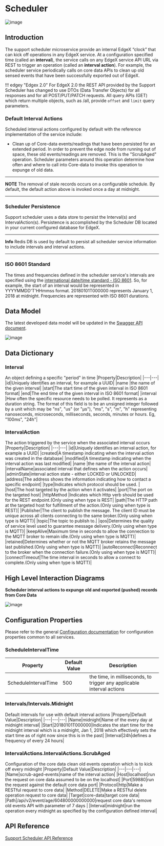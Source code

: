 # Scheduler

![image](EdgeX_SupportingServicesScheduling.png)

## Introduction

The support scheduler microservice provide an internal EdgeX “clock” that can kick off operations in any EdgeX service.  At a configuration specified time (called an **interval**), the service calls on any EdgeX service API URL via REST to trigger an operation (called an **interval action**).  For example, the scheduler service periodically calls on core data APIs to clean up old sensed events that have been successfully exported out of EdgeX.

!!! edgey "Edgex 2.0"
    For EdgeX 2.0 the REST API provided by the Support Scheduler has changed to use DTOs (Data Transfer Objects) for all responses and for all POST/PUT/PATCH requests. All query APIs (GET) which return multiple objects, such as /all, provide `offset` and `limit` query parameters. 

### Default Interval Actions

Scheduled interval actions configured by default with the reference implementation of the service include:

- Clean up of Core-data events/readings that have been persisted for an extended period. In order to prevent the edge node from running out of space, these old events/readings are removed. This is the "ScrubAged" operation. Scheduler parameters around this operation determine how often and where to call into Core-data to invoke this operation to expunge of old data.

---
**NOTE**
The removal of stale records occurs on a configurable schedule. By default, the default action above is invoked once a day at midnight.

---

### Scheduler Persistence

Support scheduler uses a data store to persist the Interval(s) and IntervalAction(s). Persistence is accomplished by the Scheduler DB located
in your current configured database for EdgeX.

---
**Info**
    Redis DB is used by default to persist all scheduler service information to include intervals and interval actions.

---
### ISO 8601 Standard

The times and frequencies defined in the scheduler service's intervals are specified using the [international date/time standard - ISO 8601](https://en.wikipedia.org/wiki/ISO_8601).  So, for example, the start of an interval would be represented in YYYYMMDD'T'HHmmss format.  20180101T000000 represents January 1, 2018 at midnight.  Frequencies are represented with ISO 8601 durations. 

## Data Model
The latest developed data model will be updated in the [Swagger API document](https://app.swaggerhub.com/apis-docs/EdgeXFoundry1/support-scheduler).

![image](EdgeX_SupportSchedulerModel.png)

## Data Dictionary
### Interval
An object defining a specific "period" in time
|Property|Description|
|---|---|
|id|Uniquely identifies an interval, for example a UUID|
|name |the name of the given interval|
|start|The start time of the given interval in ISO 8601 format|
|end|The end time of the given interval in ISO 8601 format|
|interval |How often the specific resource needs to be polled. It represents as a duration string. The format of this field is to be an unsigned integer followed by a unit which may be "ns", "us" (or "µs"), "ms", "s", "m", "h" representing nanoseconds, microseconds, milliseconds, seconds, minutes or hours. Eg, "100ms", "24h"|
### IntervalAction
The action triggered by the service when the associated interval occurs
|Property|Description|
|---|---|
|id|Uniquely identifies an interval action, for example a UUID|
|created|A timestamp indicating when the interval action was created in the database|
|modified|A timestamp indicating when the interval action was last modified|
|name |the name of the interval action|
|intervalName|associated interval that defines when the action occurs|
|adminState|interval action state - either LOCKED or UNLOCKED|
|address|The address shows the information indicating how to contact a specific endpoint|
|type|Indicates which protocol should be used. |
|host|The host targeted by the action when it activates|
|port|The port on the targeted host|
|httpMethod |Indicates which Http verb should be used for the REST endpoint.(Only using when type is REST|
|path|The HTTP path at the targeted host for fulfillment of the action.(Only using when type is REST)|
|Publisher|The client to publish the message. The client ID must be unique across all clients connecting to the same broker.(Only using when type is MQTT)|
|topic|The topic to publish to.|
|qos|Determines the quality of service level used to guarantee message delivery.(Only using when type is MQTT)|
|keepAlive|Maximum time in seconds to allow the connection to the MQTT broker to remain idle.(Only using when type is MQTT)|
|retained|Determines whether or not the MQTT broker retains the message last published.(Only using when type is MQTT)|
|autoReconnect|Reconnect to the broker when the connection failure.(Only using when type is MQTT)|
|connectTimeout|The time interval in seconds to allow a connect to complete.(Only using when type is MQTT)|

## High Level Interaction Diagrams

**Scheduler interval actions to expunge old and exported (pushed) records from Core Data**

![image](EdgeX_CoreDataCleanUp.png)

## Configuration Properties

Please refer to the general [Configuration documentation](../../configuration/CommonConfiguration.md) for configuration properties common to all services.

### ScheduleIntervalTime
|Property|Default Value|Description|
|---|---|---|
|ScheduleIntervalTime|500|the time, in milliseconds, to trigger any applicable interval actions|
### Intervals/Intervals.Midnight
Default intervals for use with default interval actions
|Property|Default Value|Description|
|---|---|---|
|Name|midnight|Name of the every day at midnight interval|
|Start|20180101T000000|Indicates the start time for the midnight interval which is a midnight, Jan 1, 2018 which effectively sets the start time as of right now since this is in the past|
|Interval|24h|defines a frequency of every 24 hours|
### IntervalActions.IntervalActions.ScrubAged
Configuration of the core data clean old events operation which is to kick off every midnight
|Property|Default Value|Description|
|---|---|---|
|Name|scrub-aged-events|name of the interval action|
|Host|localhost|run the request on core data assumed to be on the localhost|
|Port|59880|run the request against the default core data port|
|Protocol|http|Make a RESTful request to core data|
|Method|DELETE|Make a RESTful delete operation request to core data|
|Target|core-data|target core data|
|Path|/api/v2/event/age/604800000000000|request core data's remove old events API with parameter of 7 days |
|Interval|midnight|run the operation every midnight as specified by the configuration defined interval|


## API Reference
[Support Scheduler API Reference](../../../api/support/Ch-APISupportScheduler.md )
